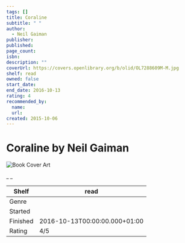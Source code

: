```yaml
---
tags: []
title: Coraline
subtitle: " "
author:
  - Neil Gaiman
publisher:
published:
page_count:
isbn:
description: ""
coverUrl: https://covers.openlibrary.org/b/olid/OL7288609M-M.jpg
shelf: read
owned: false
start_date:
end_date: 2016-10-13
rating: 4
recommended_by:
  name:
  url:
created: 2015-10-06
---
```


# Coraline by Neil Gaiman

![Book Cover Art](https://covers.openlibrary.org/b/olid/OL7288609M-M.jpg)

_ _

| Shelf | read |
| --- | --- |
| Genre |  |
| Started |  |
| Finished | 2016-10-13T00:00:00.000+01:00 |
| Rating | 4/5 |
